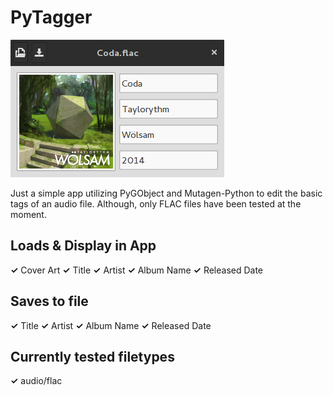 # PyTagger
<img src="https://github.com/Nerolathe/PyTagger/blob/master/screenshot.png">

Just a simple app utilizing PyGObject and Mutagen-Python to edit the basic tags
of an audio file. Although, only FLAC files have been tested at the moment.

## Loads & Display in App
**✓** Cover Art
**✓** Title
**✓** Artist
**✓** Album Name
**✓** Released Date

## Saves to file
**✓** Title
**✓** Artist
**✓** Album Name
**✓** Released Date

## Currently tested filetypes
**✓** audio/flac
